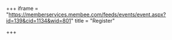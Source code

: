+++
iframe = "https://memberservices.membee.com/feeds/events/event.aspx?id=139&cid=1134&wid=801"
title = "Register"

+++
